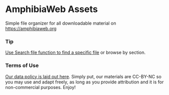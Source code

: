 # AmphibiaWeb Assets
Simple file organizer for all downloadable material on https://amphibiaweb.org

### Tip
[Use Search file function to find a specific file](https://docs.github.com/en/github/searching-for-information-on-github/finding-files-on-github)  or browse by section.

### Terms of Use
[Our data policy is laid out here](https://amphibiaweb.org/data/datause.html). Simply put, our materials are CC-BY-NC so you may use and adapt freely, as long as you provide attribution and it is for non-commercial purposes. Enjoy!


